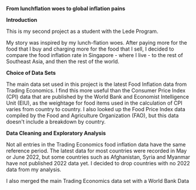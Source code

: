 **From lunchflation woes to global inflation pains**

**Introduction**

This is my second project as a student with the Lede Program.

My story was inspired by my lunch-flation woes. After paying more for the food that I buy and charging more for the food that I sell, I decided to compare the food inflation rate in Singapore - where I live - to the rest of Southeast Asia, and then the rest of the world.

**Choice of Data Sets**

The main data set used in this project is the latest Food Inflation data from Trading Economics. I find this more useful than the Consumer Price Index (CPI) data that are published by the World Bank and Economist Intelligence Unit (EIU), as the weightage for food items used in the calculation of CPI varies from country to country. I also looked up the Food Price Index data compiled by the Food and Agriculture Organization (FAO), but this data doesn't include a breakdown by country. 

**Data Cleaning and Exploratory Analysis**

Not all entries in the Trading Economics food inflation data have the same reference period. The latest data for most countries were recorded in May or June 2022, but some countries such as Afghanistan, Syria and Myanmar have not published 2022 data yet. I decided to drop countries with no 2022 data from my analysis. 

I also merged the main Trading Economics data set with a World Bank Data 




